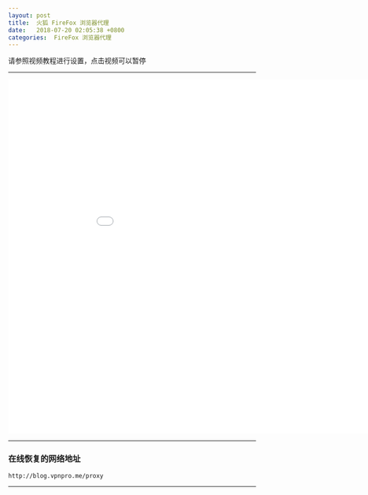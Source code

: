 ```yaml
---
layout: post
title:  火狐 FireFox 浏览器代理
date:   2018-07-20 02:05:38 +0800
categories:  FireFox 浏览器代理
---
```


请参照视频教程进行设置，点击视频可以暂停

****
<iframe width="960" height="720" src="/files/FireFox.mp4" frameborder="0" allow="autoplay; encrypted-media" allowfullscreen></iframe>

****

### 在线恢复的网络地址

```
http://blog.vpnpro.me/proxy
```
****